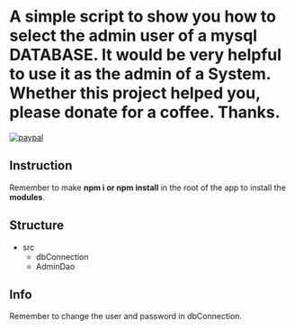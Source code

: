 # A simple script to show you how to select the **admin** user of a **mysql DATABASE**. It would be very helpful to use it as the admin of a System. Whether this project helped you, please donate for a coffee. Thanks.

[![paypal](https://www.paypalobjects.com/en_US/i/btn/btn_donateCC_LG.gif)](https://www.paypal.com/cgi-bin/webscr?cmd=_s-xclick&hosted_button_id=AFSV8TQBVW6LC)

## Instruction
Remember to make **npm i or npm install** in the root of the app to install the **modules**.

## Structure
* src
    * dbConnection
    * AdminDao

## Info
Remember to change the user and password in dbConnection.